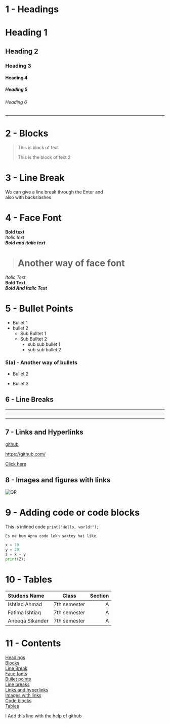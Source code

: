 # 1 - Headings
# Heading 1
## Heading 2
### Heading 3
#### Heading 4
##### Heading 5
###### Heading 6

***
# 2 - Blocks

> This is block of text
>
> This  is the block of text 2
>

# 3 - Line Break

We can give a line break through the Enter and \
also with backslashes

# 4 - Face Font

**Bold text** \
*Italic text* \
***Bold and italic text***

> # Another way of face font

_Italic Text_ \
__Bold Text__ \
___Bold And Italic Text___

# 5 - Bullet Points

- Bullet 1
- bullet 2
    - Sub Bulltet 1
    - Sub Bulltet 2
        - sub sub bullet 1
        - sub sub bullet 2

### 5(a) - Another way of bullets
* Bullet 2
+ Bullet 3

## 6 - Line Breaks
___
***
---

## 7 - Links and Hyperlinks

[github](https://github.com/)

<https://github.com/>

[link]: https://github.com/

[Click here][link]


## 8 - Images and figures with links

![QR](qr.png)

# 9 - Adding code or code blocks

<!-- inline code -->
This is inlined code `print("Hello, world!");`

```
Es me hum Apna code lekh saktey hai like,
```

```python
x = 10
y = 20
z = x + y
print(Z);
```

# 10 - Tables
| Studens Name | Class | Section |
| :----------- | :---: | ------: |
| Ishtiaq Ahmad | 7th semester | A |
| Fatima Ishtiaq | 7th semester | A |
| Aneeqa Sikander | 7th semester | A |
<!-- : for left Allignments -->
<!-- for Right Allignments : -->
<!-- : for Centre Allignments : -->


# 11 - Contents
[Headings](#1---headings)\
[Blocks](#2---blocks)\
[Line Break](#3---line-break)\
[Face fonts](#4---face-font)\
[Bullet points](#5---bullet-points)\
[Line breaks](#6---line-breaks)\
[Links and hyperlinks](#7---links-and-hyperlinks)\
[Images with links](#8---images-and-figures-with-links)\
[Code blocks](#9---adding-code-or-code-blocks)\
[Tables](#10---tables)

I Add this line with the help of github







